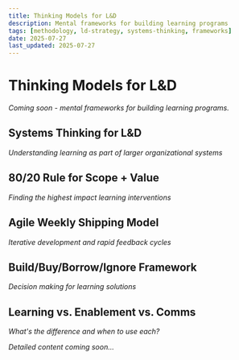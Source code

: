 ```yaml
---
title: Thinking Models for L&D
description: Mental frameworks for building learning programs
tags: [methodology, ld-strategy, systems-thinking, frameworks]
date: 2025-07-27
last_updated: 2025-07-27
---
```


# Thinking Models for L&D

*Coming soon - mental frameworks for building learning programs.*

## Systems Thinking for L&D
*Understanding learning as part of larger organizational systems*

## 80/20 Rule for Scope + Value
*Finding the highest impact learning interventions*

## Agile Weekly Shipping Model
*Iterative development and rapid feedback cycles*

## Build/Buy/Borrow/Ignore Framework
*Decision making for learning solutions*

## Learning vs. Enablement vs. Comms
*What's the difference and when to use each?*

*Detailed content coming soon...*
